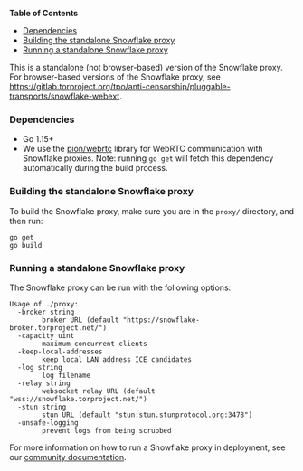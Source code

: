 <!-- START doctoc generated TOC please keep comment here to allow auto update -->
<!-- DON'T EDIT THIS SECTION, INSTEAD RE-RUN doctoc TO UPDATE -->
**Table of Contents**

- [Dependencies](#dependencies)
- [Building the standalone Snowflake proxy](#building-the-standalone-snowflake-proxy)
- [Running a standalone Snowflake proxy](#running-a-standalone-snowflake-proxy)

<!-- END doctoc generated TOC please keep comment here to allow auto update -->

This is a standalone (not browser-based) version of the Snowflake proxy. For browser-based versions of the Snowflake proxy, see https://gitlab.torproject.org/tpo/anti-censorship/pluggable-transports/snowflake-webext.

### Dependencies

- Go 1.15+
- We use the [pion/webrtc](https://github.com/pion/webrtc) library for WebRTC communication with Snowflake proxies. Note: running `go get` will fetch this dependency automatically during the build process.

### Building the standalone Snowflake proxy

To build the Snowflake proxy, make sure you are in the `proxy/` directory, and then run:

```
go get
go build
```

### Running a standalone Snowflake proxy

The Snowflake proxy can be run with the following options:
```
Usage of ./proxy:
  -broker string
        broker URL (default "https://snowflake-broker.torproject.net/")
  -capacity uint
        maximum concurrent clients
  -keep-local-addresses
        keep local LAN address ICE candidates
  -log string
        log filename
  -relay string
        websocket relay URL (default "wss://snowflake.torproject.net/")
  -stun string
        stun URL (default "stun:stun.stunprotocol.org:3478")
  -unsafe-logging
        prevent logs from being scrubbed
```

For more information on how to run a Snowflake proxy in deployment, see our [community documentation](https://community.torproject.org/relay/setup/snowflake/standalone/).
